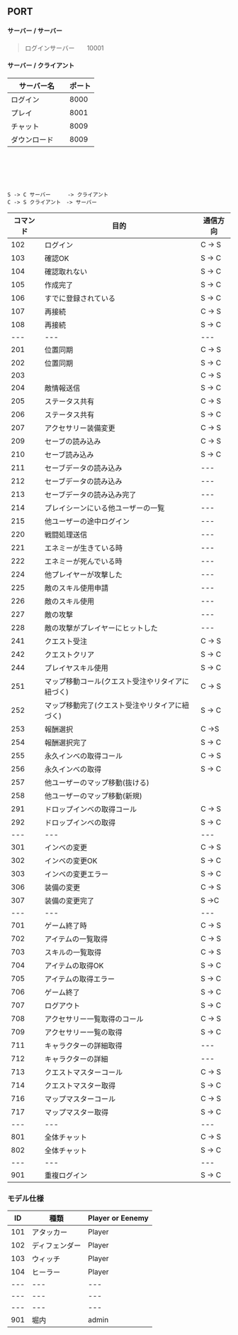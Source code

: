 ## PORT
#### サーバー / サーバー
>ログインサーバー　　10001

#### サーバー / クライアント
|  サーバー名  |  ポート  |
| ----------- | -------- |
|ログイン      |  8000    |
| プレイ    　 |  8001    |
|チャット      |8009      |
|ダウンロード 　|8009      |

<br>
<br>
<br>
<br>

```
S -> C サーバー 　 　-> クライアント
C -> S クライアント　-> サーバー
```
|コマンド|目的|通信方向|
|---|---|---|
|102|ログイン          |C -> S|
|103|確認OK           |S -> C|
|104|確認取れない      |S -> C|
|105|作成完了          |S -> C|
|106|すでに登録されている|S -> C|
|107|再接続            |C -> S|
|108|再接続            |S -> C|
|---|---|---|
|201|位置同期           |C -> S|
|202|位置同期           |S -> C|
|203|       |C -> S|
|204|敵情報送信       |S -> C|
|205|ステータス共有     |C -> S|
|206|ステータス共有     |S -> C|
|207|アクセサリー装備変更|C -> S|
|209|セーブの読み込み|C -> S|
|210|セーブ読み込み|S -> C|
|211|セーブデータの読み込み|---|
|212|セーブデータの読み込み|---|
|213|セーブデータの読み込み完了|---|
|214|プレイシーンにいる他ユーザーの一覧|---|
|215|他ユーザーの途中ログイン|---|
|220|戦闘処理送信|---|
|221|エネミーが生きている時|---|
|222|エネミーが死んでいる時|---|
|224|他プレイヤーが攻撃した|---|
|225|敵のスキル使用申請|---|
|226|敵のスキル使用|---|
|227|敵の攻撃|---|
|228|敵の攻撃がプレイヤーにヒットした|---|
|241|クエスト受注|C -> S|
|242|クエストクリア|S -> C|
|244|プレイヤスキル使用       |S -> C|
|251|マップ移動コール(クエスト受注やリタイアに紐づく)|C -> S|
|252|マップ移動完了(クエスト受注やリタイアに紐づく)|S -> C|
|253|報酬選択|C ->S|
|254|報酬選択完了|S -> C|
|255|永久インべの取得コール|C -> S|
|256|永久インべの取得|S -> C|
|257|他ユーザーのマップ移動(抜ける)||
|258|他ユーザーのマップ移動(新規)||
|291|ドロップインベの取得コール|C -> S|
|292|ドロップインベの取得|S -> C|
|---|---|---|
|301|インベの変更|C -> S|
|302|インベの変更OK|S -> C|
|303|インベの変更エラー|S -> C|
|306|装備の変更|C -> S|
|307|装備の変更完了|S ->C|
|---|---|---|
|701|ゲーム終了時       |C -> S|
|702|アイテムの一覧取得  |C -> S|
|703|スキルの一覧取得   |C -> S|
|704|アイテムの取得OK|S -> C|
|705|アイテムの取得エラー|S -> C|
|706|ゲーム終了|S -> C|
|707|ログアウト|S -> C|
|708|アクセサリー一覧取得のコール|C -> S|
|709|アクセサリー一覧の取得|S -> C|
|711|キャラクターの詳細取得|---|
|712|キャラクターの詳細|---|
|713|クエストマスターコール|C -> S|
|714|クエストマスター取得|S -> C|
|716|マップマスターコール|C -> S|
|717|マップマスター取得|S -> C|
|---|---|---|
|801|全体チャット       |C -> S|
|802|全体チャット       |S -> C|
|---|---|---|
|901|重複ログイン       |S -> C|

### モデル仕様

|ID|種類|Player or Eenemy|
|---|---|---|
|101|アタッカー|Player|
|102|ディフェンダー|Player|
|103|ウィッチ|Player|
|104|ヒーラー|Player|
|---|---|---|
|---|---|---|
|---|---|---|
|901|堀内|admin|